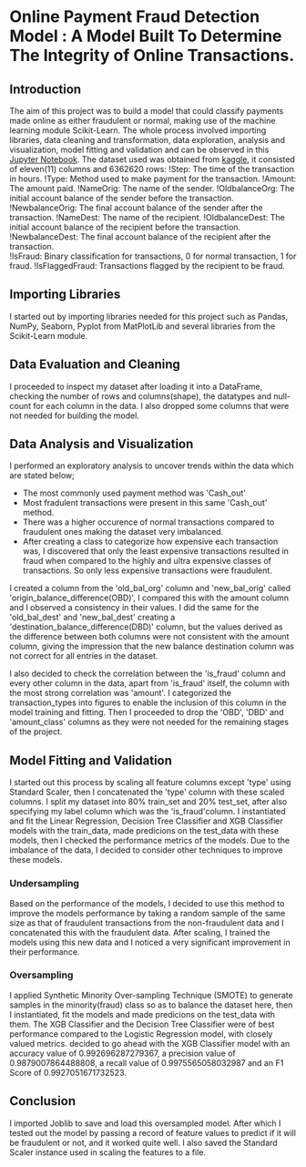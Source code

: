 # Online Payment Fraud Detection Model : A Model Built To Determine The Integrity of Online Transactions.

## Introduction
The aim of this project was to build a model that could classify payments made online as either fraudulent or normal, making use of the machine learning module Scikit-Learn. The whole process involved importing libraries, data cleaning and transformation, data exploration, analysis and visualization, model fitting and validation and can be observed in this [Jupyter Notebook](). The dataset used was obtained from [kaggle](https://www.kaggle.com/datasets/jainilcoder/online-payment-fraud-detection), it consisted of eleven(11) columns and 6362620 rows:
!Step: The time of the transaction in hours.
!Type: Method used to make payment for the transaction.
!Amount: The amount paid. 
!NameOrig: The name of the sender.
!OldbalanceOrg: The initial account balance of the sender before the transaction.
!NewbalanceOrig: The final account balance of the sender after the transaction.
!NameDest: The name of the recipient.
!OldbalanceDest: The initial account balance of the recipient before the transaction.	
!NewbalanceDest: The final account balance of the recipient after the transaction.	
!IsFraud: Binary classification for transactions, 0 for normal transaction, 1 for fraud.
!IsFlaggedFraud: Transactions flagged by the recipient to be fraud.

## Importing Libraries
I started out by importing libraries needed for this project such as Pandas, NumPy, Seaborn, Pyplot from MatPlotLib and several libraries from the Scikit-Learn module.

## Data Evaluation and Cleaning
I proceeded to inspect my dataset after loading it into a DataFrame, checking the number of rows and columns(shape), the datatypes and null-count for each column in the data. I also dropped some columns that were not needed for building the model.

## Data Analysis and Visualization
I performed an exploratory analysis to uncover trends within the data which are stated below;
- The most commonly used payment method  was 'Cash_out'
- Most fradulent transactions were present in this same 'Cash_out' method. 
- There was a higher occurence of normal transactions compared to fraudulent ones making the dataset very imbalanced.
- After creating a class to categorize how expensive each transaction was, I discovered that only the least expensive transactions resulted in fraud when compared to 
  the highly and ultra expensive classes of transactions. So only less expensive transactions were fraudulent.

I created a column from the 'old_bal_org' column and 'new_bal_orig' called 'origin_balance_difference(OBD)', I compared this with the amount column and I observed a consistency in their values. I did the same for the 'old_bal_dest' and 'new_bal_dest' creating a 'destination_balance_difference(DBD)' column, but the values derived as the difference between both columns were not consistent with the amount column, giving the impression that the new balance destination column was not correct for all entries in the dataset.

I also decided to check the correlation between the 'is_fraud' column and every other column in the data, apart from 'is_fraud' itself, the column with the most strong correlation was 'amount'. I categorized the transaction_types into figures to enable the inclusion of this column in the model training and fitting. Then I proceeded to drop the 'OBD', 'DBD' and 'amount_class' columns as they were not needed for the remaining stages of the project.

## Model Fitting and Validation
I started out this process by scaling all feature columns except 'type' using Standard Scaler, then I concatenated the 'type' column with these scaled columns. I split my dataset into 80% train_set and 20% test_set, after also specifying my label column which was the 'is_fraud'column.
I instantiated and fit the Linear Regression, Decision Tree Classifier and XGB Classifier models with the train_data, made predicions on the test_data with these models, then I checked the performance metrics of the models. Due to the imbalance of the data, I decided to consider other techniques to improve these models.
### Undersampling
Based on the performance of the models, I decided to use this method to improve the models performance by taking a random sample of the same size as that of fraudulent transactions from the non-fraudulent data and I concatenated this with the fraudulent data. After scaling, I trained the models using this new data and I noticed a very significant improvement in their performance.
### Oversampling 
I applied Synthetic Minority Over-sampling Technique (SMOTE) to generate samples in the minority(fraud) class so as to balance the dataset here, then I instantiated, fit the models and made predicions on the test_data with them. The XGB Classifier and the Decision Tree Classifier were of best performance compared to the Logistic Regression model, with closely valued metrics. decided to go ahead with the XGB Classifier model with an accuracy value of 0.992696287279367, a precision value of 0.9879007864488808, a recall value of 0.9975565058032987 and an F1 Score of 0.9927051671732523.

## Conclusion
I imported Joblib to save and load this oversampled model. After which I tested out the model by passing a record of feature values to predict if it will be fraudulent or not, and it worked quite well. I also saved the Standard Scaler instance used in scaling the features to a file. 
